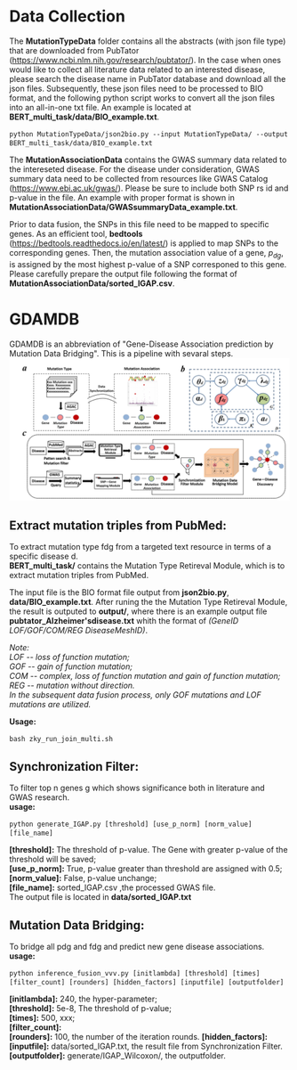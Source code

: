 # Data Collection
The **MutationTypeData** folder contains all the abstracts (with json file type) that are downloaded from PubTator (https://www.ncbi.nlm.nih.gov/research/pubtator/). In the case when ones would like to collect all literature data related to an interested disease, please search the disease name in PubTator database and download all the json files. Subsequently, these json files need to be processed to BIO format, and the following python script works to convert all the json files into an all-in-one txt file. An example is located at **BERT_multi_task/data/BIO_example.txt**.

    python MutationTypeData/json2bio.py --input MutationTypeData/ --output BERT_multi_task/data/BIO_example.txt

The **MutationAssociationData** contains the GWAS summary data related to the intereseted disease. For the disease under consideration, GWAS summary data need to be collected from resources like GWAS Catalog (https://www.ebi.ac.uk/gwas/). Please be sure to include both SNP rs id and p-value in the file. An example with proper format is shown in **MutationAssociationData/GWASsummaryData_example.txt**. 

Prior to data fusion, the SNPs in this file need to be mapped to specific genes. As an efficient tool, **bedtools** (https://bedtools.readthedocs.io/en/latest/) is applied to map SNPs to the corresponding genes. Then, the mutation association value of a gene, $p_{dg}$, is assigned by the most highest p-value of a SNP corresponed to this gene. Please carefully prepare the output file following the format of **MutationAssociationData/sorted_IGAP.csv**.


# GDAMDB
GDAMDB is an abbreviation of "Gene-Disease Association prediction by Mutation Data Bridging". This is a pipeline with sevaral steps.  
![avatar](picture/workflow.png)

## Extract mutation triples from PubMed: 
To extract mutation type fdg from a targeted text resource in terms of a specific disease d.  
**BERT_multi_task/** contains the Mutation Type Retireval Module, which is to extract mutation triples from PubMed.  

The input file is the BIO format file output from **json2bio.py**, **data/BIO_example.txt**. After runing the the Mutation Type Retireval Module, the result is outputed to **output/**, where there is an example output file **pubtator_Alzheimer'sdisease.txt** whith the format of *(GeneID LOF/GOF/COM/REG DiseaseMeshID)*.

*Note:   
LOF -- loss of function mutation;   
GOF -- gain of function mutation;   
COM -- complex, loss of function mutation and gain of function mutation;   
REG -- mutation without direction.  
In the subsequent data fusion process, only GOF mutations and LOF mutations are utilized.*  

**Usage:**  

    bash zky_run_join_multi.sh

 
## Synchronization Filter:  
To filter top n genes g which shows significance both in literature and GWAS research.   
**usage:**   

    python generate_IGAP.py [threshold] [use_p_norm] [norm_value] [file_name]   
    
**\[threshold]:** The threshold of p-value. The Gene with greater p-value of the threshold will be saved;  
**\[use_p_norm]:** True, p-value greater than threshold are assigned with 0.5;  
**\[norm_value]:** False, p-value unchange;  
**\[file_name]:** sorted_IGAP.csv ,the processed GWAS file.  
The output file is located in **data/sorted_IGAP.txt**

 
## Mutation Data Bridging: 
To bridge all pdg and fdg and predict new gene disease associations.   
**usage:**  

    python inference_fusion_vvv.py [initlambda] [threshold] [times] [filter_count] [rounders] [hidden_factors] [inputfile] [outputfolder] 

**\[initlambda]:** 240, the hyper-parameter;  
**\[threshold]:** 5e-8, The threshold of p-value;  
**\[times]:** 500, xxx;  
**\[filter_count]:**  
**\[rounders]:**  100, the number of the iteration rounds.
**\[hidden_factors]:**  
**\[inputfile]:** data/sorted_IGAP.txt, the result file from Synchronization Filter.
**\[outputfolder]:** generate/IGAP_Wilcoxon/, the outputfolder.


